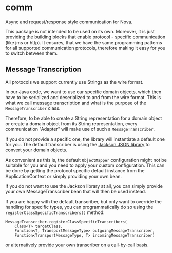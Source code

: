 comm 
=========

Async and request/response style communication for Nova. 

This package is not intended to be used on its own. Moreover, it is just providing the 
building blocks that enable protocol - specific communication (like jms or http). It 
ensures, that we have the same programming patterns for all supported communication
protocols, therefore making it easy for you to switch between them.

## Message Transcription

All protocols we support currently use Strings as the wire format.   

In our Java code, we want to use our specific domain objects, which then have to be
serialized and deserialized to and from the wire format. This is what we call message 
transcription and what is the purpose of the ```MessageTranscriber``` class.

Therefore, to be able to create a String representation for a domain object or create a 
domain object from its String representation, every communication "Adapter" will make 
use of such a ```MessageTranscriber```.

If you do not provide a specific one, the library will instantiate a default one for you. The
default transcriber is using the [Jackson JSON library](https://github.com/FasterXML/jackson)
to convert your domain objects.

As convenient as this is, the default ```ObjectMapper``` configuration might not be
suitable for you and you need to apply your custom configuration. This can be done
by getting the protocol specific default instance from the ApplicationContext or
simply providing your own bean.

If you do not want to use the Jackson library at all, you can simply provide your own
MessageTranscriber bean that will then be used instead.

If you are happy with the default transcriber, but only want to override the handling for
specific types, you can programmatically do so using the ```registerClassSpecificTranscribers()``` 
method:
 
```
MessageTranscriber.registerClassSpecificTranscribers(
    Class<T> targetClass,
    Function<T, TransportMessageType> outgoingMessageTranscriber,
    Function<TransportMessageType, T> incomingMessageTranscriber)
```

or alternatively provide your own transcriber on a call-by-call basis.



